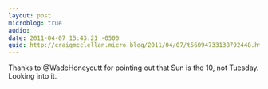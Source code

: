 ```yaml
---
layout: post
microblog: true
audio: 
date: 2011-04-07 15:43:21 -0500
guid: http://craigmcclellan.micro.blog/2011/04/07/t56094733138792448.html
---
```

Thanks to @WadeHoneycutt for pointing out that Sun is the 10, not Tuesday. Looking into it.
